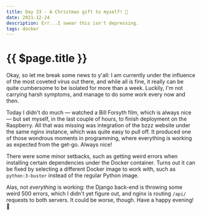 ```yaml
---
title: Day 33 - A Christmas gift to myself! 🎄
date: 2021-12-24
description: Err...I swear this isn't depressing.
tags: docker
---
```


# {{ $page.title }}

Okay, so let me break some news to y'all: I am currently under the influence of the most coveted virus out there, and while all is fine, it really can be quite cumbersome to be isolated for more than a week. Luckily, I'm not carrying harsh symptoms, and manage to do some work every now and then. 

Today I didn't do much — watched a Bill Forsyth film, which is always nice — but set myself, in the last couple of hours, to finish deployment on the Raspberry. All that was missing was integration of the bzzz website under the same nginx instance, which was quite easy to pull off. It produced one of those wondrous moments in programming, where everything is working as expected from the get-go. Always nice!

There were some minor setbacks, such as getting weird errors when installing certain dependencies under the Docker container. Turns out it can be fixed by selecting a different Docker image to work with, such as `python:3-buster` instead of the regular Python image.

Alas, not *everything* is working: the Django back-end is throwing some weird 500 errors, which I didn't yet figure out, and nginx is routing `/api/` requests to both servers. It could be worse, though. Have a happy evening! 🎁
